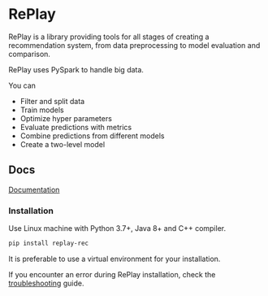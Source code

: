 # RePlay

RePlay is a library providing tools for all stages of creating a recommendation system, from data preprocessing to model evaluation and comparison.

RePlay uses PySpark to handle big data.

You can

- Filter and split data
- Train models
- Optimize hyper parameters
- Evaluate predictions with metrics
- Combine predictions from different models
- Create a two-level model


## Docs

[Documentation](https://ailab-mltools.github.io/RePlay/)


### Installation

Use Linux machine with Python 3.7+, Java 8+ and C++ compiler. 

```bash
pip install replay-rec
```

It is preferable to use a virtual environment for your installation.

If you encounter an error during RePlay installation, check the [troubleshooting](https://ailab-mltools.github.io/RePlay/pages/installation.html#troubleshooting) guide.